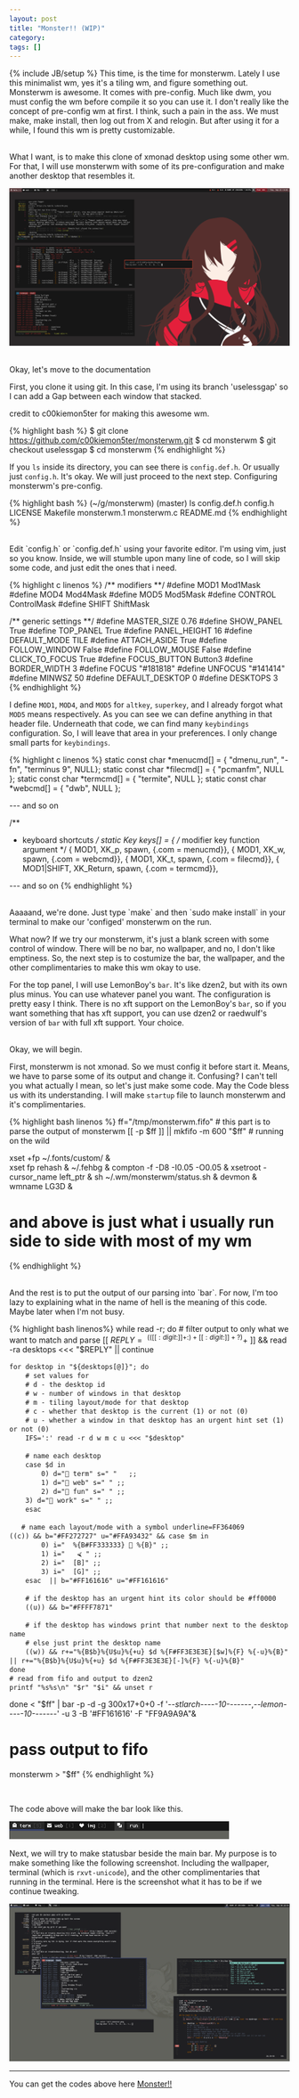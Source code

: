 ```yaml
---
layout: post
title: "Monster!! (WIP)"
category: 
tags: []
---
```

{% include JB/setup %}
This time, is the time for monsterwm. Lately I use this minimalist wm, yes it's a tiling wm, and figure something out. Monsterwm is awesome. It comes with pre-config. Much like dwm, you must config the wm before compile it so you can use it. I don't really like the concept of pre-config wm at first. I think, such a pain in the ass. We must make, make install, then log out from X and relogin. But after using it for a while, I found this wm is pretty customizable.

<br>
What I want, is to make this clone of xmonad desktop using some other wm. For that, I will use monsterwm with some of its pre-configuration and make another desktop that resembles it.

![xmonad with the song of bump of chicken - knife](/img/dsktp-bocknife.png)

<br>
Okay, let's move to the documentation
<br>

First, you clone it using git. In this case, I'm using its branch 'uselessgap' so I can add a Gap between each window that stacked. 

credit to c00kiemon5ter for making this awesome wm.

{% highlight bash %}
$ git clone https://github.com/c00kiemon5ter/monsterwm.git
$ cd monsterwm
$ git checkout uselessgap
$ cd monsterwm
{% endhighlight %}

If you `ls` inside its directory, you can see there is `config.def.h`. Or usually just `config.h`. It's okay. We will just proceed to the next step. Configuring monsterwm's pre-config.

{% highlight bash %}
(~/g/monsterwm) (master) ls
config.def.h  config.h  LICENSE  Makefile  monsterwm.1  monsterwm.c  README.md
{% endhighlight %}

<br>
Edit `config.h` or `config.def.h` using your favorite editor. I'm using vim, just so you know. Inside, we will stumble upon many line of code, so I will skip some code, and just edit the ones that i need.

{% highlight c linenos %}
/** modifiers **/
#define MOD1            Mod1Mask
#define MOD4            Mod4Mask
#define MOD5            Mod5Mask
#define CONTROL         ControlMask
#define SHIFT           ShiftMask

/** generic settings **/
#define MASTER_SIZE     0.76
#define SHOW_PANEL      True
#define TOP_PANEL       True
#define PANEL_HEIGHT    16
#define DEFAULT_MODE    TILE
#define ATTACH_ASIDE    True
#define FOLLOW_WINDOW   False
#define FOLLOW_MOUSE    False
#define CLICK_TO_FOCUS  True
#define FOCUS_BUTTON    Button3
#define BORDER_WIDTH    3
#define FOCUS           "#181818"
#define UNFOCUS         "#141414"
#define MINWSZ          50
#define DEFAULT_DESKTOP 0
#define DESKTOPS        3
{% endhighlight %} 

I define `MOD1`, `MOD4`, and `MOD5` for `altkey`, `superkey`, and I already forgot what `MOD5` means respectively. As you can see we can define anything in that header file. Underneath that code, we can find many `keybindings` configuration. So, I will leave that area in your preferences. I only change small parts for `keybindings`.

{% highlight c linenos %}
static const char *menucmd[]	   = { "dmenu_run", "-fn", "terminus 9", NULL};
static const char *filecmd[]	   = { "pcmanfm", NULL };
static const char *termcmd[]	   = { "termite", NULL };
static const char *webcmd[]	   = { "dwb", NULL };

--- and so on

/**
 * keyboard shortcuts
 */
static Key keys[] = {
    /* modifier		key            function           argument */
    {  MOD1,            XK_p,          spawn,             {.com = menucmd}},
    {  MOD1,            XK_w,          spawn,             {.com = webcmd}},
    {  MOD1,            XK_t,          spawn,             {.com = filecmd}},
    {  MOD1|SHIFT,      XK_Return,     spawn,             {.com = termcmd}},

--- and so on
{% endhighlight %}

<br>
Aaaaand, we're done. Just type `make` and then `sudo make install` in your terminal to make our 'configed' monsterwm on the run.

What now? If we try our monsterwm, it's just a blank screen with some control of window. There will be no bar, no wallpaper, and no, I don't like emptiness. So, the next step is to costumize the bar, the wallpaper, and the other complimentaries to make this wm okay to use.

For the top panel, I will use LemonBoy's `bar`. It's like dzen2, but with its own plus minus. You can use whatever panel you want. The configuration is pretty easy I think. There is no xft support on the LemonBoy's `bar`, so if you want something that has xft support, you can use dzen2 or raedwulf's version of `bar` with full xft support. Your choice. 

<br>
Okay, we will begin. 

First, monsterwm is not xmonad. So we must config it before start it. Means, we have to parse some of its output and change it. Confusing? I can't tell you what actually I mean, so let's just make some code. May the Code bless us with its understanding. I will make `startup` file to launch monsterwm and it's complimentaries.

{% highlight bash linenos %}
ff="/tmp/monsterwm.fifo"             # this part is to parse the output of monsterwm
[[ -p $ff ]] || mkfifo -m 600 "$ff"  # running on the wild

xset +fp ~/.fonts/custom/ &          
xset fp rehash &
~/.fehbg &
compton -f -D8 -I0.05 -O0.05 &
xsetroot -cursor_name left_ptr &
sh ~/.wm/monsterwm/status.sh &
devmon &
wmname LG3D &

# and above is just what i usually run side to side with most of my wm
{% endhighlight %} 

<br>
And the rest is to put the output of our parsing into `bar`. For now, I'm too lazy to explaining what in the name of hell is the meaning of this code. Maybe later when I'm not busy.

{% highlight bash linenos%}
while read -r; do
    # filter output to only what we want to match and parse
    [[ $REPLY =~ ^(([[:digit:]]+:)+[[:digit:]]+ ?)+$ ]] && read -ra desktops <<< "$REPLY" || continue
    
    for desktop in "${desktops[@]}"; do
        # set values for
        # d - the desktop id
        # w - number of windows in that desktop
        # m - tiling layout/mode for that desktop
        # c - whether that desktop is the current (1) or not (0)
        # u - whether a window in that desktop has an urgent hint set (1) or not (0)
        IFS=':' read -r d w m c u <<< "$desktop"
 
        # name each desktop 
        case $d in
            0) d=" term" s=" "   ;;
            1) d=" web" s=" " ;;
            2) d=" fun" s=" " ;;
	    3) d=" work" s=" " ;;
        esac
 
       # name each layout/mode with a symbol underline=FF364069
	((c)) && b="#FF272727" u="#FFA93432" && case $m in
            0) i="  %{B#FF333333}  %{B}" ;;
            1) i="   ⮘ " ;;
            2) i="  [B]" ;;
            3) i="  [G]" ;;
        esac  || b="#FF161616" u="#FF161616"
 
        # if the desktop has an urgent hint its color should be #ff0000
        ((u)) && b="#FFFF7871"
 
        # if the desktop has windows print that number next to the desktop name
        # else just print the desktop name
        ((w)) && r+="%{B$b}%{U$u}%{+u} $d %{F#FF3E3E3E}[$w]%{F} %{-u}%{B}" || r+="%{B$b}%{U$u}%{+u} $d %{F#FF3E3E3E}[-]%{F} %{-u}%{B}"
    done
    # read from fifo and output to dzen2
    printf "%s%s\n" "$r" "$i" && unset r
done < "$ff" | bar -p -d -g 300x17+0+0 -f '-*-stlarch-*-*-*-*-10-*-*-*-*-*-*-*,-*-lemon-*-*-*-*-10-*-*-*-*-*-*-*' -u 3 -B '#FF161616' -F "FF9A9A9A"&
 
# pass output to fifo
monsterwm > "$ff"
{% endhighlight %}

<br>

The code above will make the bar look like this.

![monsterbar](/img/monster-bar.png)

Next, we will try to make statusbar beside the main bar. My purpose is to make something like the following screenshot. Including the wallpaper, terminal (which is `rxvt-unicode`), and the other complimentaries that running in the terminal. Here is the screenshot what it has to be if we continue tweaking.

![monsterwm](/img/monster.png)

-----

<div class="note">
You can get the codes above here <a href="https://github.com/gegenokitaro/dot/tree/master/config_desktop/Monster">Monster!!</a>
</div>
